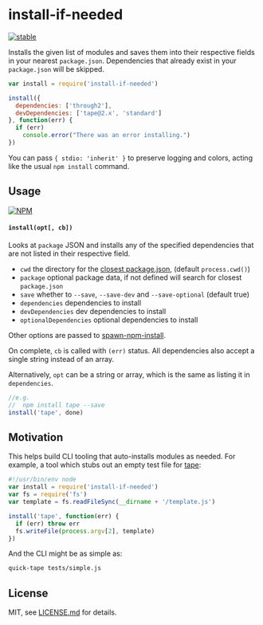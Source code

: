 # install-if-needed

[![stable](http://badges.github.io/stability-badges/dist/stable.svg)](http://github.com/badges/stability-badges)

Installs the given list of modules and saves them into their respective fields in your nearest `package.json`. Dependencies that already exist in your `package.json` will be skipped.

```js
var install = require('install-if-needed')

install({
  dependencies: ['through2'],
  devDependencies: ['tape@2.x', 'standard']
}, function(err) {
  if (err)
    console.error("There was an error installing.")
})
```

You can pass `{ stdio: 'inherit' }` to preserve logging and colors, acting like the usual `npm install` command.

## Usage

[![NPM](https://nodei.co/npm/install-if-needed.png)](https://www.npmjs.com/package/install-if-needed)

#### `install(opt[, cb])`

Looks at `package` JSON and installs any of the specified dependencies that are not listed in their respective field. 

- `cwd` the directory for the [closest package.json](https://www.npmjs.com/package/closest-package), (default `process.cwd()`)
- `package` optional package data, if not defined will search for closest `package.json`
- `save` whether to `--save`, `--save-dev` and `--save-optional` (default true)
- `dependencies` dependencies to install
- `devDependencies` dev dependencies to install
- `optionalDependencies` optional dependencies to install

Other options are passed to [spawn-npm-install](https://www.npmjs.com/package/spawn-npm-install).

On complete, `cb` is called with `(err)` status. All dependencies also accept a single string instead of an array.

Alternatively, `opt` can be a string or array, which is the same as listing it in `dependencies`.

```js
//e.g.
//  npm install tape --save
install('tape', done)
```

## Motivation

This helps build CLI tooling that auto-installs modules as needed. For example, a tool which stubs out an empty test file for [tape](https://www.npmjs.com/package/tape):

```js
#!/usr/bin/env node
var install = require('install-if-needed')
var fs = require('fs')
var template = fs.readFileSync(__dirname + '/template.js')

install('tape', function(err) {
  if (err) throw err
  fs.writeFile(process.argv[2], template)
})
```

And the CLI might be as simple as:

```sh
quick-tape tests/simple.js
```

## License

MIT, see [LICENSE.md](http://github.com/mattdesl/install-if-needed/blob/master/LICENSE.md) for details.
